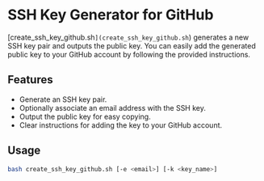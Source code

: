 # SSH Key Generator for GitHub
[create_ssh_key_github.sh`](create_ssh_key_github.sh`) generates a new SSH key pair and outputs the public key. You can easily add the generated public key to your GitHub account by following the provided instructions.

## Features

- Generate an SSH key pair.
- Optionally associate an email address with the SSH key.
- Output the public key for easy copying.
- Clear instructions for adding the key to your GitHub account.

## Usage
```bash
bash create_ssh_key_github.sh [-e <email>] [-k <key_name>]
```
